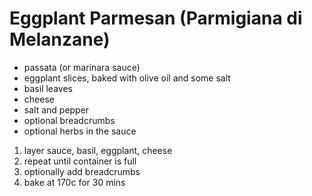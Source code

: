 # Eggplant Parmesan (Parmigiana di Melanzane)

* passata (or marinara sauce)
* eggplant slices, baked with olive oil and some salt
* basil leaves
* cheese
* salt and pepper
* optional breadcrumbs
* optional herbs in the sauce


1. layer sauce, basil, eggplant, cheese
2. repeat until container is full
3. optionally add breadcrumbs
4. bake at 170c for 30 mins